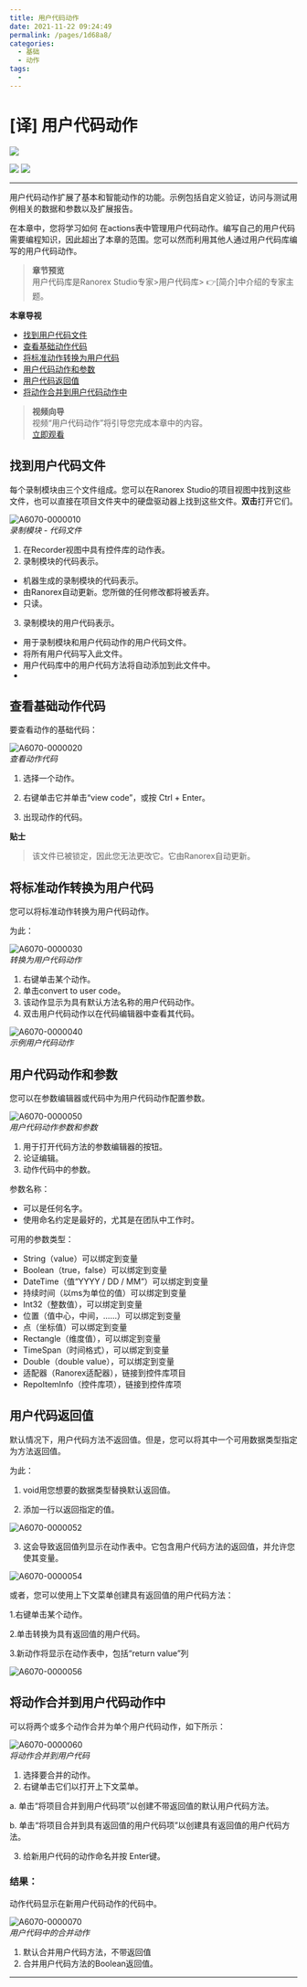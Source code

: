 ```yaml
---
title: 用户代码动作
date: 2021-11-22 09:24:49
permalink: /pages/1d68a8/
categories:
  - 基础
  - 动作
tags:
  - 
---
```

# [译] 用户代码动作

[![](https://img.shields.io/badge/OfficialPage-ClickMe-blue.svg?longCache=true&style=flat-square)][0]  

[![](https://img.shields.io/badge/Translator-TaylorTaurus-42B983.svg?longCache=true&style=flat-square)](https://github.com/taylortaurus) 
![](https://img.shields.io/badge/TranslateTime-2019年9月9日-green.svg?longCache=true&style=flat-square)


---
用户代码动作扩展了基本和智能动作的功能。示例包括自定义验证，访问与测试用例相关的数据和参数以及扩展报告。

在本章中，您将学习如何 在actions表中管理用户代码动作。编写自己的用户代码需要编程知识，因此超出了本章的范围。您可以然而利用其他人通过用户代码库编写的用户代码动作。

>**章节预览**    
用户代码库是Ranorex Studio专家>用户代码库> 👉[简介]中介绍的专家主题。


**本章导视**


- [找到用户代码文件](#找到用户代码文件)
- [查看基础动作代码](#查看基础动作代码)
- [将标准动作转换为用户代码](#将标准动作转换为用户代码)
- [用户代码动作和参数](#用户代码动作和参数)
- [用户代码返回值](#用户代码返回值)
- [将动作合并到用户代码动作中](#将动作合并到用户代码动作中)


>**视频向导**    
视频“用户代码动作”将引导您完成本章中的内容。    
[立即观看](https://www.youtube.com/embed/pq1kpyqVX4g)

## 找到用户代码文件
每个录制模块由三个文件组成。您可以在Ranorex Studio的项目视图中找到这些文件，也可以直接在项目文件夹中的硬盘驱动器上找到这些文件。**双击**打开它们。

![A6070-0000010](https://gitee.com/taylortaurus/RX_UserGuide_GitBook_Picbed/raw/master/actions/A6070-0000010.png)        
*录制模块 - 代码文件*

1. 在Recorder视图中具有控件库的动作表。
2. 录制模块的代码表示。
- 机器生成的录制模块的代码表示。
- 由Ranorex自动更新。您所做的任何修改都将被丢弃。
- 只读。
3. 录制模块的用户代码表示。
- 用于录制模块和用户代码动作的用户代码文件。
- 将所有用户代码写入此文件。
- 用户代码库中的用户代码方法将自动添加到此文件中。
- 
## 查看基础动作代码

要查看动作的基础代码：

![A6070-0000020](https://gitee.com/taylortaurus/RX_UserGuide_GitBook_Picbed/raw/master/actions/A6070-0000020.png)       
*查看动作代码*

1. 选择一个动作。

2. 右键单击它并单击“view code”，或按 Ctrl +  Enter。

3. 出现动作的代码。

**贴士**     
>该文件已被锁定，因此您无法更改它。它由Ranorex自动更新。


## 将标准动作转换为用户代码
您可以将标准动作转换为用户代码动作。

为此：

![A6070-0000030](https://gitee.com/taylortaurus/RX_UserGuide_GitBook_Picbed/raw/master/actions/A6070-0000030.png)       
*转换为用户代码动作*

1. 右键单击某个动作。
2. 单击convert to user code。
3. 该动作显示为具有默认方法名称的用户代码动作。
4. 双击用户代码动作以在代码编辑器中查看其代码。

![A6070-0000040](https://gitee.com/taylortaurus/RX_UserGuide_GitBook_Picbed/raw/master/actions/A6070-0000040.png)        
*示例用户代码动作*

## 用户代码动作和参数
您可以在参数编辑器或代码中为用户代码动作配置参数。

![A6070-0000050](https://gitee.com/taylortaurus/RX_UserGuide_GitBook_Picbed/raw/master/actions/A6070-0000050.png)     
*用户代码动作参数和参数*

1. 用于打开代码方法的参数编辑器的按钮。
2. 论证编辑。
3. 动作代码中的参数。


参数名称：

- 可以是任何名字。
- 使用命名约定是最好的，尤其是在团队中工作时。
  
可用的参数类型：

- String（value）可以绑定到变量
- Boolean（true，false）可以绑定到变量
- DateTime（值“YYYY / DD / MM”）可以绑定到变量
- 持续时间（以ms为单位的值）可以绑定到变量
- Int32（整数值），可以绑定到变量
- 位置（值中心，中间，......）可以绑定到变量
- 点（坐标值）可以绑定到变量
- Rectangle（维度值），可以绑定到变量
- TimeSpan（时间格式），可以绑定到变量
- Double（double value），可以绑定到变量
- 适配器（Ranorex适配器），链接到控件库项目
- RepoItemInfo（控件库项），链接到控件库项


## 用户代码返回值
默认情况下，用户代码方法不返回值。但是，您可以将其中一个可用数据类型指定为方法返回值。

为此：

1. void用您想要的数据类型替换默认返回值。

2. 添加一行以返回指定的值。

![A6070-0000052](https://gitee.com/taylortaurus/RX_UserGuide_GitBook_Picbed/raw/master/actions/A6070-0000052.png)

3. 这会导致返回值列显示在动作表中。它包含用户代码方法的返回值，并允许您使其变量。

![A6070-0000054](https://gitee.com/taylortaurus/RX_UserGuide_GitBook_Picbed/raw/master/actions/A6070-0000054.png)

或者，您可以使用上下文菜单创建具有返回值的用户代码方法：

1.右键单击某个动作。

2.单击转换为具有返回值的用户代码。

3.新动作将显示在动作表中，包括“return value”列

![A6070-0000056](https://gitee.com/taylortaurus/RX_UserGuide_GitBook_Picbed/raw/master/actions/A6070-0000056.png)

## 将动作合并到用户代码动作中
可以将两个或多个动作合并为单个用户代码动作，如下所示：

![A6070-0000060](https://gitee.com/taylortaurus/RX_UserGuide_GitBook_Picbed/raw/master/actions/A6070-0000060.png)        
*将动作合并到用户代码*

1. 选择要合并的动作。
2. 右键单击它们以打开上下文菜单。

a. 单击“将项目合并到用户代码项”以创建不带返回值的默认用户代码方法。

b. 单击“将项目合并到具有返回值的用户代码项”以创建具有返回值的用户代码方法。

3. 给新用户代码的动作命名并按 Enter键。


### **结果**：
动作代码显示在新用户代码动作的代码中。

![A6070-0000070](https://gitee.com/taylortaurus/RX_UserGuide_GitBook_Picbed/raw/master/actions/A6070-0000070.png)        
*用户代码中的合并动作*


1. 默认合并用户代码方法，不带返回值
2. 合并用户代码方法的Boolean返回值。

---
<!-- [👈调用动作][2] -->



[0]: https://www.ranorex.com/help/latest/ranorex-studio-fundamentals/actions/user-code-actions/
[1]:/pages/847ee6/
[2]:/pages/7719d5/

